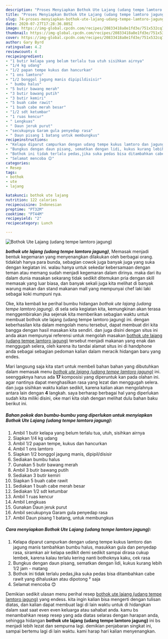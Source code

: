 ```yaml
---
description: "Proses Menyiapkan Bothok Ute Lajang (udang tempe lamtoro jagung) Lezat"
title: "Proses Menyiapkan Bothok Ute Lajang (udang tempe lamtoro jagung) Lezat"
slug: 74-proses-menyiapkan-bothok-ute-lajang-udang-tempe-lamtoro-jagung-lezat
date: 2020-07-27T17:28:36.805Z
image: https://img-global.cpcdn.com/recipes/20833418a8e1fd3e/751x532cq70/bothok-ute-lajang-udang-tempe-lamtoro-jagung-foto-resep-utama.jpg
thumbnail: https://img-global.cpcdn.com/recipes/20833418a8e1fd3e/751x532cq70/bothok-ute-lajang-udang-tempe-lamtoro-jagung-foto-resep-utama.jpg
cover: https://img-global.cpcdn.com/recipes/20833418a8e1fd3e/751x532cq70/bothok-ute-lajang-udang-tempe-lamtoro-jagung-foto-resep-utama.jpg
author: Gary Byrd
ratingvalue: 4.2
reviewcount: 4
recipeingredient:
- "1 butir kelapa yang belum terlalu tua utuh sisihkan airnya"
- "1/4 kg udang"
- "1/2 papan tempe kukus dan hancurkan"
- "1 ons lamtoro"
- "1/2 bonggol jagung manis dipipildisisir"
- " bumbu halus"
- "5 butir bawang merah"
- "3 butir bawang putih"
- "3 butir kemiri"
- "5 buah cabe rawit"
- "1 buah cabe merah besar"
- "1/2 sdt ketumbar"
- "1 ruas kencur"
- " Lengkuas"
- " Daun jeruk purut"
- "secukupnya Garam gula penyedap rasa"
- " Daun pisang 1 batang untuk membungkus"
recipeinstructions:
- "Kelapa diparut campurkan dengan udang tempe kukus lamtoro dan jagung manis tambahkan bumbu halus, masukkan gula dan penyedap rasa, siramkan air kelapa sedikit demi sedikit sampai dirasa cukup lembek, karena kalau terlalu kering nanti bothoknya kaku, cek rasa"
- "Bungkus dengan daun pisang, sematkan dengan lidi, kukus kurang lebih 1/2 jam - matang"
- "Bothok ini tidak terlalu pedas,jika suka pedas bisa ditambahkan cabe rawit yang dihaluskan atau dipotong ² saja"
- "Selamat mencoba 😊"
categories:
- Resep
tags:
- bothok
- ute
- lajang

katakunci: bothok ute lajang 
nutrition: 122 calories
recipecuisine: Indonesian
preptime: "PT32M"
cooktime: "PT44M"
recipeyield: "2"
recipecategory: Lunch

---
```



![Bothok Ute Lajang (udang tempe lamtoro jagung)](https://img-global.cpcdn.com/recipes/20833418a8e1fd3e/751x532cq70/bothok-ute-lajang-udang-tempe-lamtoro-jagung-foto-resep-utama.jpg)

<b><i>bothok ute lajang (udang tempe lamtoro jagung)</i></b>, Memasak menjadi bentuk kegemaran yang menyenangkan dilakukan oleh berbagai orang. tidaklah hanya para bunda, sebagian cowok juga banyak juga yang suka dengan kegiatan ini. walau hanya untuk sekedar kebersamaan dengan teman atau memang sudah menjadi kegemaran dalam dirinya. maka dari itu dalam dunia masakan sekarang tidak sedikit ditemukan pria dengan skill memasak yang luar biasa, dan banyak sekali juga kita melihat di banyak warung makan dan stand makanan mall yang mempunyai chef laki laki sebagai koki mumpuni nya.



Oke, kita kembali ke perihal bumbu hidangan <i>bothok ute lajang (udang tempe lamtoro jagung)</i>. di sela sela kegiatan kita, kemungkinan akan terasa menggembirakan jika sejenak kita memberikan sebagian waktu untuk membuat bothok ute lajang (udang tempe lamtoro jagung) ini. dengan keberhasilan kita dalam mengolah menu tersebut, dapat membuat diri kita bangga dengan hasil masakan kita sendiri. dan juga disini dengan situs ini anda akan mempunyai referensi untuk mengolah masakan <u>bothok ute lajang (udang tempe lamtoro jagung)</u> tersebut menjadi makanan yang enak dan menggugah selera, oleh karena itu tandai alamat situs ini di handphone anda sebagai sebagian pedoman kalian dalam meracik hidangan baru yang endes.


Mari langsung saja kita start untuk membeli bahan bahan yang dibutuhkan dalam memasak menu <u><i>bothok ute lajang (udang tempe lamtoro jagung)</i></u> ini. seenggaknya harus ada <b>17</b> komposisi yang diperuntuk kan pada olahan ini. agar nantinya dapat menghasilkan rasa yang lezat dan menggugah selera. dan juga sisihkan waktu kalian sedikit, karena kalian akan mengolahnya antara lain dengan <b>4</b> langkah. saya berharap berbagai hal yang diperlukan sudah kita miliki disini, oke mari kita olah dengan melihat dulu bahan baku berikut ini.

<!--inarticleads1-->

##### Bahan pokok dan bumbu-bumbu yang diperlukan untuk menyiapkan Bothok Ute Lajang (udang tempe lamtoro jagung):

1. Ambil 1 butir kelapa yang belum terlalu tua, utuh, sisihkan airnya
1. Siapkan 1/4 kg udang
1. Ambil 1/2 papan tempe, kukus dan hancurkan
1. Ambil 1 ons lamtoro
1. Siapkan 1/2 bonggol jagung manis, dipipil/disisir
1. Sediakan  bumbu halus
1. Gunakan 5 butir bawang merah
1. Ambil 3 butir bawang putih
1. Sediakan 3 butir kemiri
1. Siapkan 5 buah cabe rawit
1. Sediakan 1 buah cabe merah besar
1. Sediakan 1/2 sdt ketumbar
1. Ambil 1 ruas kencur
1. Ambil  Lengkuas
1. Gunakan  Daun jeruk purut
1. Ambil secukupnya Garam gula penyedap rasa
1. Ambil  Daun pisang 1 batang, untuk membungkus




<!--inarticleads2-->

##### Cara menyiapkan Bothok Ute Lajang (udang tempe lamtoro jagung):

1. Kelapa diparut campurkan dengan udang tempe kukus lamtoro dan jagung manis tambahkan bumbu halus, masukkan gula dan penyedap rasa, siramkan air kelapa sedikit demi sedikit sampai dirasa cukup lembek, karena kalau terlalu kering nanti bothoknya kaku, cek rasa
1. Bungkus dengan daun pisang, sematkan dengan lidi, kukus kurang lebih 1/2 jam - matang
1. Bothok ini tidak terlalu pedas,jika suka pedas bisa ditambahkan cabe rawit yang dihaluskan atau dipotong ² saja
1. Selamat mencoba 😊




Demikian sedikit ulasan menu perihal resep <u>bothok ute lajang (udang tempe lamtoro jagung)</u> yang endess. kita ingin kalian bisa mengerti dengan tulisan diatas, dan kalian dapat membuat lagi di lain waktu untuk di hidangkan dalam saat saat even even keluarga atau sahabat anda. kamu bs menambahkan resep resep yang ada diatas selaras dengan harapan anda, sehingga hidangan <b>bothok ute lajang (udang tempe lamtoro jagung)</b> ini bs menjadi lebih lezat dan sempurna lagi. demikian penjabaran singkat ini, sampai bertemu lagi di lain waktu. kami harap hari kalian menyenangkan.
